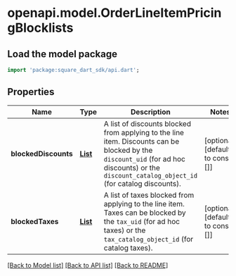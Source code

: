 # openapi.model.OrderLineItemPricingBlocklists

## Load the model package
```dart
import 'package:square_dart_sdk/api.dart';
```

## Properties
Name | Type | Description | Notes
------------ | ------------- | ------------- | -------------
**blockedDiscounts** | [**List<OrderLineItemPricingBlocklistsBlockedDiscount>**](OrderLineItemPricingBlocklistsBlockedDiscount.md) | A list of discounts blocked from applying to the line item. Discounts can be blocked by the `discount_uid` (for ad hoc discounts) or the `discount_catalog_object_id` (for catalog discounts). | [optional] [default to const []]
**blockedTaxes** | [**List<OrderLineItemPricingBlocklistsBlockedTax>**](OrderLineItemPricingBlocklistsBlockedTax.md) | A list of taxes blocked from applying to the line item. Taxes can be blocked by the `tax_uid` (for ad hoc taxes) or the `tax_catalog_object_id` (for catalog taxes). | [optional] [default to const []]

[[Back to Model list]](../README.md#documentation-for-models) [[Back to API list]](../README.md#documentation-for-api-endpoints) [[Back to README]](../README.md)


